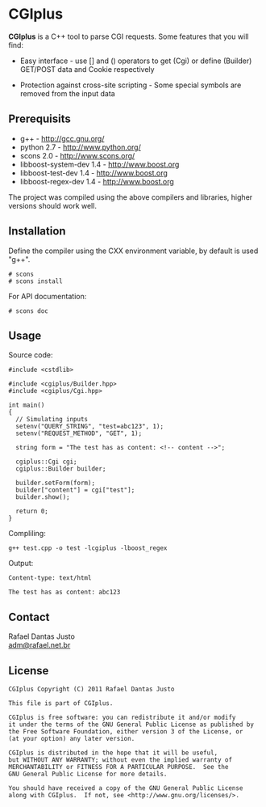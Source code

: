 CGIplus
=======

**CGIplus** is a C++ tool to parse CGI requests. Some features that
you will find:

  * Easy interface - use [] and () operators to get (Cgi) or define
    (Builder) GET/POST data and Cookie respectively

  * Protection against cross-site scripting - Some special symbols are
    removed from the input data

Prerequisits
------------

  * g++ - <http://gcc.gnu.org/>
  * python 2.7 - <http://www.python.org/>
  * scons 2.0 - <http://www.scons.org/>
  * libboost-system-dev 1.4 - <http://www.boost.org>
  * libboost-test-dev 1.4 - <http://www.boost.org>
  * libboost-regex-dev 1.4 - <http://www.boost.org>

  The project was compiled using the above compilers and libraries,
  higher versions should work well.

Installation
------------

  Define the compiler using the CXX environment variable, by default
  is used "g++".

    # scons
    # scons install

  For API documentation:

    # scons doc

Usage
-----

  Source code:

    #include <cstdlib>
    
    #include <cgiplus/Builder.hpp>
    #include <cgiplus/Cgi.hpp>
    
    int main()
    {
      // Simulating inputs
      setenv("QUERY_STRING", "test=abc123", 1);
      setenv("REQUEST_METHOD", "GET", 1);
      
      string form = "The test has as content: <!-- content -->";
      
      cgiplus::Cgi cgi;
      cgiplus::Builder builder;
      
      builder.setForm(form);
      builder["content"] = cgi["test"];
      builder.show();

      return 0;
    }

  Compliling:

    g++ test.cpp -o test -lcgiplus -lboost_regex

  Output:

    Content-type: text/html

    The test has as content: abc123

Contact
-------

  Rafael Dantas Justo  
  <adm@rafael.net.br>

License
-------

    CGIplus Copyright (C) 2011 Rafael Dantas Justo

    This file is part of CGIplus.

    CGIplus is free software: you can redistribute it and/or modify
    it under the terms of the GNU General Public License as published by
    the Free Software Foundation, either version 3 of the License, or
    (at your option) any later version.

    CGIplus is distributed in the hope that it will be useful,
    but WITHOUT ANY WARRANTY; without even the implied warranty of
    MERCHANTABILITY or FITNESS FOR A PARTICULAR PURPOSE.  See the
    GNU General Public License for more details.

    You should have received a copy of the GNU General Public License
    along with CGIplus.  If not, see <http://www.gnu.org/licenses/>.
